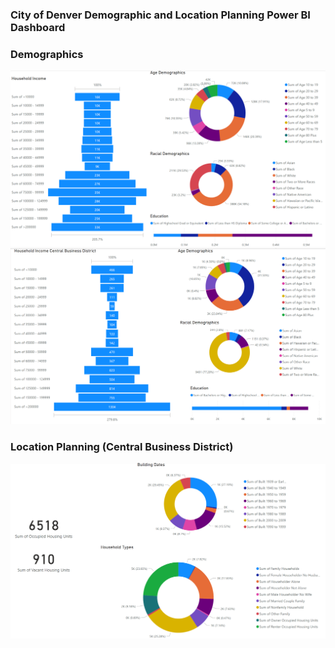 ### City of Denver Demographic and Location Planning Power BI Dashboard

### Demographics
![Graph1](https://github.com/isaiaherb/denver-census/blob/main/images/Screenshot%202023-04-26%20183925.png?raw=true)
![Graph2](https://github.com/isaiaherb/denver-census/blob/main/images/Screenshot%202023-04-26%20183249.png?raw=true)

### Location Planning (Central Business District)
![Graph3](https://github.com/isaiaherb/denver-census/blob/main/images/Screenshot%202023-04-26%20183559.png?raw=true)
